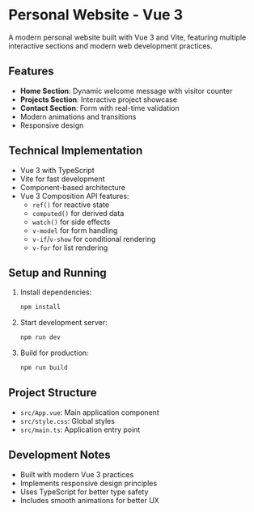 # Personal Website - Vue 3

A modern personal website built with Vue 3 and Vite, featuring multiple interactive sections and modern web development practices.

## Features

- **Home Section**: Dynamic welcome message with visitor counter
- **Projects Section**: Interactive project showcase
- **Contact Section**: Form with real-time validation
- Modern animations and transitions
- Responsive design

## Technical Implementation

- Vue 3 with TypeScript
- Vite for fast development
- Component-based architecture
- Vue 3 Composition API features:
  - `ref()` for reactive state
  - `computed()` for derived data
  - `watch()` for side effects
  - `v-model` for form handling
  - `v-if`/`v-show` for conditional rendering
  - `v-for` for list rendering

## Setup and Running

1. Install dependencies:
   ```bash
   npm install
   ```

2. Start development server:
   ```bash
   npm run dev
   ```

3. Build for production:
   ```bash
   npm run build
   ```

## Project Structure

- `src/App.vue`: Main application component
- `src/style.css`: Global styles
- `src/main.ts`: Application entry point

## Development Notes

- Built with modern Vue 3 practices
- Implements responsive design principles
- Uses TypeScript for better type safety
- Includes smooth animations for better UX

